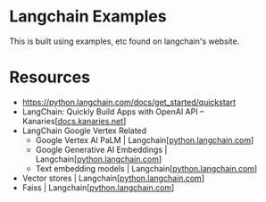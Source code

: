 # Langchain Examples
This is built using examples, etc found on langchain's website.

# Resources
- https://python.langchain.com/docs/get_started/quickstart
- LangChain: Quickly Build Apps with OpenAI API – Kanaries[[docs.kanaries.net](https://docs.kanaries.net/articles/langchain-openai)]
- LangChain Google Vertex Related
  - Google Vertex AI PaLM |  Langchain[[python.langchain.com](https://python.langchain.com/docs/integrations/text_embedding/google_vertex_ai_palm)]
  - Google Generative AI Embeddings |  Langchain[[python.langchain.com](https://python.langchain.com/docs/integrations/text_embedding/google_generative_ai)]
  - Text embedding models | Langchain[[python.langchain.com](https://python.langchain.com/docs/modules/data_connection/text_embedding/)]
- Vector stores | Langchain[[python.langchain.com](https://python.langchain.com/docs/modules/data_connection/vectorstores)]
- Faiss | Langchain[[python.langchain.com](https://python.langchain.com/docs/integrations/vectorstores/faiss)]